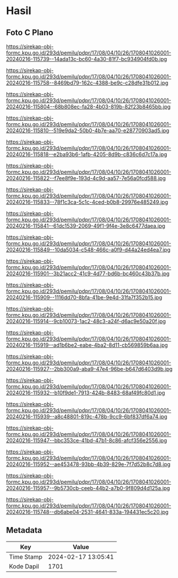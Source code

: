 # Hasil

## Foto C Plano

https://sirekap-obj-formc.kpu.go.id/293d/pemilu/pdpr/17/08/04/10/26/1708041026001-20240216-115739--14ada13c-bc60-4a30-81f7-bc934904fd0b.jpg

https://sirekap-obj-formc.kpu.go.id/293d/pemilu/pdpr/17/08/04/10/26/1708041026001-20240216-115758--8469bd79-162c-4388-be9c-c28dfe31b012.jpg

https://sirekap-obj-formc.kpu.go.id/293d/pemilu/pdpr/17/08/04/10/26/1708041026001-20240216-115804--68b808ec-fa28-4b03-819b-82f23b8465bb.jpg

https://sirekap-obj-formc.kpu.go.id/293d/pemilu/pdpr/17/08/04/10/26/1708041026001-20240216-115810--519e9da2-50b0-4b7e-aa70-e28770903ad5.jpg

https://sirekap-obj-formc.kpu.go.id/293d/pemilu/pdpr/17/08/04/10/26/1708041026001-20240216-115818--e2ba93b6-1afb-4205-8d9b-c836c6d7c17a.jpg

https://sirekap-obj-formc.kpu.go.id/293d/pemilu/pdpr/17/08/04/10/26/1708041026001-20240216-115822--f7ee8f9e-193d-4c9d-aa57-7e56a0fcd588.jpg

https://sirekap-obj-formc.kpu.go.id/293d/pemilu/pdpr/17/08/04/10/26/1708041026001-20240216-115833--78f1c3ca-5c1c-4ced-b0b8-29976e485249.jpg

https://sirekap-obj-formc.kpu.go.id/293d/pemilu/pdpr/17/08/04/10/26/1708041026001-20240216-115841--61dc1539-2069-49f1-9f4e-3e8c6477daea.jpg

https://sirekap-obj-formc.kpu.go.id/293d/pemilu/pdpr/17/08/04/10/26/1708041026001-20240216-115849--10da5034-c548-466c-a0f9-d44a24ed4ea7.jpg

https://sirekap-obj-formc.kpu.go.id/293d/pemilu/pdpr/17/08/04/10/26/1708041026001-20240216-115901--3b21acc2-41c9-4d77-bd6b-bc460c43b37b.jpg

https://sirekap-obj-formc.kpu.go.id/293d/pemilu/pdpr/17/08/04/10/26/1708041026001-20240216-115909--1116dd70-8bfa-41be-9e4d-31fa7f352b15.jpg

https://sirekap-obj-formc.kpu.go.id/293d/pemilu/pdpr/17/08/04/10/26/1708041026001-20240216-115914--9cb10073-1ac2-48c3-a24f-d6ac9e50a20f.jpg

https://sirekap-obj-formc.kpu.go.id/293d/pemilu/pdpr/17/08/04/10/26/1708041026001-20240216-115919--ad1b6be2-eabe-4ba2-8d11-cb569859b6aa.jpg

https://sirekap-obj-formc.kpu.go.id/293d/pemilu/pdpr/17/08/04/10/26/1708041026001-20240216-115927--2bb300a9-aba9-47e4-96be-b647d6403d9b.jpg

https://sirekap-obj-formc.kpu.go.id/293d/pemilu/pdpr/17/08/04/10/26/1708041026001-20240216-115932--b10f9de1-7913-424b-8483-68af49fc80d1.jpg

https://sirekap-obj-formc.kpu.go.id/293d/pemilu/pdpr/17/08/04/10/26/1708041026001-20240216-115939--a8c48801-819c-478b-9cc9-6bf837df6a74.jpg

https://sirekap-obj-formc.kpu.go.id/293d/pemilu/pdpr/17/08/04/10/26/1708041026001-20240216-115947--bbc353ce-41bd-47b1-8c86-afcf356e2556.jpg

https://sirekap-obj-formc.kpu.go.id/293d/pemilu/pdpr/17/08/04/10/26/1708041026001-20240216-115952--ae453478-93bb-4b39-829e-7f7d52b8c7d8.jpg

https://sirekap-obj-formc.kpu.go.id/293d/pemilu/pdpr/17/08/04/10/26/1708041026001-20240216-115957--9b5730cb-ceeb-44b2-a7b0-9f809d4d125a.jpg

https://sirekap-obj-formc.kpu.go.id/293d/pemilu/pdpr/17/08/04/10/26/1708041026001-20240216-115748--db6abe04-2531-4641-833a-194431ec5c20.jpg


## Metadata

| Key        | Value               |
| ---------- | ------------------- |
| Time Stamp | 2024-02-17 13:05:41 |
| Kode Dapil | 1701                |



